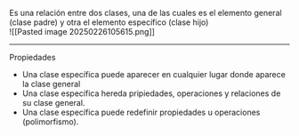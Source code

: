 Es una relación entre dos clases, una de las cuales es el elemento general (clase padre) y otra el elemento específico (clase hijo)  
![[Pasted image 20250226105615.png]]
***
Propiedades 
- Una clase específica puede aparecer en cualquier lugar donde aparece la clase general  
- Una clase específica hereda pripiedades, operaciones y relaciones de su clase general.  
- Una clase específica puede redefinir propiedades u operaciones (polimorfismo).